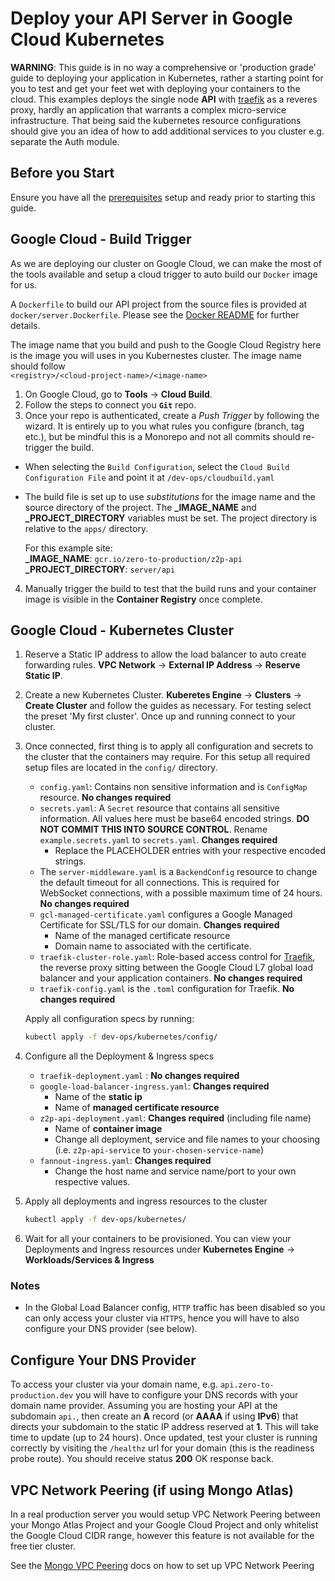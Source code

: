 # Deploy your API Server in Google Cloud Kubernetes

**WARNING**: This guide is in no way a comprehensive or 'production grade' guide to deploying your application in Kubernetes, rather a starting point for you to test and get your feet wet with deploying your containers to the cloud. This examples deploys the single node **API** with [traefik] as a reveres proxy, hardly an application that warrants a complex micro-service infrastructure. That being said the kubernetes resource configurations should give you an idea of how to add additional services to you cluster e.g. separate the Auth module.

## Before you Start

Ensure you have all the [prerequisites] setup and ready prior to starting this guide.

## Google Cloud - Build Trigger

As we are deploying our cluster on Google Cloud, we can make the most of the tools available and setup a cloud trigger to auto build our `Docker` image for us.

A `Dockerfile` to build our API project from the source files is provided at `docker/server.Dockerfile`. Please see the [Docker README] for further details.

The image name that you build and push to the Google Cloud Registry here is the image you will uses in you Kubernestes cluster. The image name should follow  
`<registry>/<cloud-project-name>/<image-name>`

1. On Google Cloud, go to **Tools** &rarr; **Cloud Build**.
2. Follow the steps to connect you **`Git`** repo.
3. Once your repo is authenticated, create a _Push Trigger_ by following the wizard. It is entirely up to you what rules you configure (branch, tag etc.), but be mindful this is a Monorepo and not all commits should re-trigger the build.

- When selecting the `Build Configuration`, select the `Cloud Build Configuration File` and point it at `/dev-ops/cloudbuild.yaml`
- The build file is set up to use _substitutions_ for the image name and the source directory of the project. The **\_IMAGE_NAME** and **\_PROJECT_DIRECTORY** variables must be set. The project directory is relative to the `apps/` directory.

  For this example site:  
  **\_IMAGE_NAME**: `gcr.io/zero-to-production/z2p-api`  
  **\_PROJECT_DIRECTORY**: `server/api`

4. Manually trigger the build to test that the build runs and your container image is visible in the **Container Registry** once complete.

## Google Cloud - Kubernetes Cluster

1. Reserve a Static IP address to allow the load balancer to auto create forwarding rules. **VPC Network** &rarr; **External IP Address** &rarr; **Reserve Static IP**.
2. Create a new Kubernetes Cluster. **Kuberetes Engine** &rarr; **Clusters** &rarr; **Create Cluster** and follow the guides as necessary. For testing select the preset 'My first cluster'. Once up and running connect to your cluster.
3. Once connected, first thing is to apply all configuration and secrets to the cluster that the containers may require. For this setup all required setup files are located in the `config/` directory.

   - `config.yaml`: Contains non sensitive information and is `ConfigMap` resource. **No changes required**
   - `secrets.yaml`: A `Secret` resource that contains all sensitive information. All values here must be base64 encoded strings. **DO NOT COMMIT THIS INTO SOURCE CONTROL**. Rename `example.secrets.yaml` to `secrets.yaml`. **Changes required**
     - Replace the PLACEHOLDER entries with your respective encoded strings.
   - The `server-middleware.yaml` is a `BackendConfig` resource to change the default timeout for all connections. This is required for WebSocket connections, with a possible maximum time of 24 hours. **No changes required**
   - `gcl-managed-certificate.yaml` configures a Google Managed Certificate for SSL/TLS for our domain. **Changes required**
     - Name of the managed certificate resource
     - Domain name to associated with the certificate.
   - `traefik-cluster-role.yaml`: Role-based access control for [Traefik], the reverse proxy sitting between the Google Cloud L7 global load balancer and your application containers. **No changes required**
   - `traefik-config.yaml` is the `.toml` configuration for Traefik. **No changes required**

   Apply all configuration specs by running:

   ```bash
   kubectl apply -f dev-ops/kubernetes/config/
   ```

4. Configure all the Deployment & Ingress specs

   - `traefik-deployment.yaml` : **No changes required**
   - `google-load-balancer-ingress.yaml`: **Changes required**
     - Name of the **static ip**
     - Name of **managed certificate resource**
   - `z2p-api-deployment.yaml`: **Changes required** (including file name)
     - Name of **container image**
     - Change all deployment, service and file names to your choosing (i.e. `z2p-api-service` to `your-chosen-service-name`)
   - `fannout-ingress.yaml`: **Changes required**
     - Change the host name and service name/port to your own respective values.

5. Apply all deployments and ingress resources to the cluster

   ```bash
   kubectl apply -f dev-ops/kubernetes/
   ```

6. Wait for all your containers to be provisioned. You can view your Deployments and Ingress resources under **Kubernetes Engine** -> **Workloads/Services & Ingress**

### Notes

- In the Global Load Balancer config, `HTTP` traffic has been disabled so you can only access your cluster via `HTTPS`, hence you will have to also configure your DNS provider (see below).

## Configure Your DNS Provider

To access your cluster via your domain name, e.g. `api.zero-to-production.dev` you will have to configure your DNS records with your domain name provider. Assuming you are hosting your API at the subdomain `api.`, then create an **A** record (or **AAAA** if using **IPv6**) that directs your subdomain to the static IP address reserved at **1**. This will take time to update (up to 24 hours). Once updated, test your cluster is running correctly by visiting the `/healthz` url for your domain (this is the readiness probe route). You should receive status **200** OK response back.

## VPC Network Peering (if using Mongo Atlas)

In a real production server you would setup VPC Network Peering between your Mongo Atlas Project and your Google Cloud Project and only whitelist the Google Cloud CIDR range, however this feature is not available for the free tier cluster.

See the [Mongo VPC Peering] docs on how to set up VPC Network Peering

[prerequisites]: https://zero-to-prouction.dev/guides/getting-started
[docker readme]: https://github.com/unquenchablethyrst/zero-to-production/docker/README.md
[traefik]: https://docs.traefik.io/
[mongo vpc peering]: https://docs.atlas.mongodb.com/security-vpc-peering
